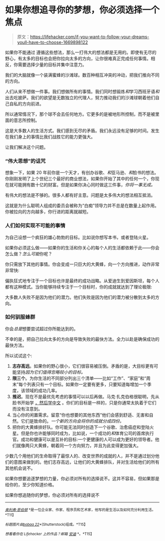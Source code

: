 # 如果你想追寻你的梦想，你必须选择一个焦点

> 原文：<https://lifehacker.com/if-you-want-to-follow-your-dreams-youll-have-to-choose-1669898122>

如果你不能通过 遵循这些想法，那么一打伟大的想法都是无用的。即使有无尽的野心，有太多的目标也会把你拉向太多的方向，让你很难真正完成任何事情。相反，你需要选择少量的目标并集中注意力。



我们的大脑就像一个装满蜜蜂的沙滩球。数百种相互冲突的冲动，把我们推向不同的方向。

人们从来不想做一件事。我们想做所有的事情。我们同时想锻炼*和*学习西班牙语*和*出去吃披萨。我们的欲望是无数独立的代理人，努力推动我们的沙滩球朝着他们自己自私的方向前进。

所以通常情况下，那个球不会去任何地方。它更多的是被地形所控制，而不是被里面的意志所控制。

这是大多数人的生活方式。我们感到无尽的矛盾。我们永远没有足够的时间。发生在我们身上的事情比我们战胜它的能力更强大。

让我们解决这个问题。

### “伟大思想”的诅咒

想象一下，如果 20 年前你是一个天才，有创办谷歌、*和*亚马逊、*和*脸书的想法。你刚刚发明了上个世纪三个最好的商业想法，如果你开始了其中的任何一个，你现在就可能拥有数十亿的财富。但是如果你决心同时做这三件事，*你将一事无成。*

有伟大的想法是不够的。很多人都有好主意。问题是太多伟大的想法相互抵消。

这就是为什么聪明人组成的委员会被称为“白痴”领导力并不总是在数量上起作用。你被拉向的方向越多，你行进的距离就越短。

### 人们如何实现不可能的事情

为自己设想一个疯狂的雄心勃勃的目标。比如说你想写本书，或者登陆火星。

如果你必须这么做——如果你的生活和你关心的每个人的生活都依赖于此——你会怎么做？*怎么可能*你呢？

你只需放下其他的事情。你会变成一只巨大的大黄蜂，向一个方向推进，动作非常非常快:

偏执狂式地专注于一个目标也许是最终的成功战略。从爱迪生到爱因斯坦，每个人都有这种模式。当你能够持续专注于一个目标时，你的成就就达到了理论极限:

大多数人失败不是因为他们的潜力。他们失败是因为他们的潜力被分散到太多的方向。

### 如何驯服蜂群

你会*总是*想要尝试超过你所能达到的。

不幸的是，把自己拉向太多的方向是导致失败的最快方法。全力以赴是确保成功的最快方法。

所以试试这个:

1.  **志存高远**。如果你的野心很小，它们很容易被压倒。矛盾的是，大目标更有可能坚持*因为它们值得忽略较小的目标。*
2.  **限三个**。为你生活的不同部分列出三个清单——比如“工作”、“家庭”和“周末”每个列表只有一个目标。如果你一定要有更多，只要知道每增加一个季度，该领域的成功几率。
3.  **推迟**。现在不是最优先考虑的事情可以以后再做。马克·扎克伯格很聪明，先从脸书开始学 [，然后学中文](http://www.theguardian.com/technology/2014/oct/23/mark-zuckerberg-chinese-university-fluent-mandarin-video) 。你们的目标是一样的，只是你通常太执着于它们而没有注意到。
4.  当心你的闲置需求。留意“你也想要的其他东西”他们会感到舒适、无害和自然。它们是致命的。*一个新的方向会将你的成就分成四份。*
5.  把你的大黄蜂排好队。你可能无法同时创造下一个谷歌、治愈癌症和登陆火星。但是你也许能够同时成为，比如说，一个成功的*和*体育公司的首席执行官。成功和健康可以是互补的目标:一个更健康的人可以成为更好的领导者。他们就像两只大黄蜂，朝着同一个方向努力，并且为此变得更加强大。

少数几个用他们的生命取得了最惊人的、改变世界的成就的人，并不是通过划分他们的意图来做到的。他们志存高远，让他们的大黄蜂排队，并对生活给他们的所有其他机会说不。

如果你想要追逐梦想的力量，你必须对所有的选择说不。这并不容易，但如果那是给你的，至少你知道价格。

如果你想追随你的梦想，你必须对所有的选择说不

* * *

[<small>*奥利弗·恩伯顿*</small>](http://oliveremberton.com/) <small>*是一位企业家、作家、程序员和艺术家，他写的是生活以及如何充分利用生活。*T11】</small>

<small>*标题图片由*</small>[<small>*bobaa 22*</small>](http://www.shutterstock.com/pic-215124751/stock-vector-concept-of-difficult-choices-in-business.html)<small>*(Shutterstock)组成。*T15】</small>

<small>*想看看你在 Lifehacker 上的作品？邮箱*</small> [<small>*安迪*</small>](mailto:andy@lifehacker.com) <small>*。*T15】</small>